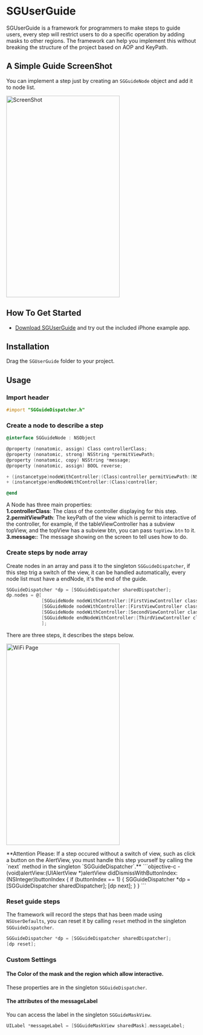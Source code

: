# SGUserGuide 

SGUserGuide is a framework for programmers to make steps to guide users, every step will restrict users to do a specific operation by adding masks to other regions. The framework can help you implement this without breaking the structure of the project based on AOP and KeyPath.

## A Simple Guide ScreenShot
You can implement a step just by creating an `SGGuideNode` object and add it to node list.
<p>
<img src="https://raw.githubusercontent.com/Soulghost/SGUserGuide/master/images/guide.png" width = "300" height = "533" alt="ScreenShot" align=center />
</p>

## How To Get Started
- [Download SGUserGuide](https://github.com/Soulghost/SGUserGuide/archive/master.zip) and try out the included iPhone example app.

## Installation
Drag the `SGUserGuide` folder to your project.

## Usage
### Import header
```objective-c
#import "SGGuideDispatcher.h"
```

### Create a node to describe a step
```objective-c
@interface SGGuideNode : NSObject

@property (nonatomic, assign) Class controllerClass;
@property (nonatomic, strong) NSString *permitViewPath;
@property (nonatomic, copy) NSString *message;
@property (nonatomic, assign) BOOL reverse;

+ (instancetype)nodeWithController:(Class)controller permitViewPath:(NSString *)permitViewPath message:(NSString *)message reverse:(BOOL)reverse;
+ (instancetype)endNodeWithController:(Class)controller;

@end
```

A Node has three main properties:<br/>
**1.controllerClass**: The class of the controller displaying for this step.
**2.permitViewPath**: The keyPath of the view which is permit to interactive of the controller, for example, if the tableViewController has a subview topView, and the topView has a subview btn, you can pass `topView.btn` to it.
**3.message:**: The message showing on the screen to tell uses how to do.

### Create steps by node array
Create nodes in an array and pass it to the singleton `SGGuideDispatcher`, if this step trig a switch of the view, it can be handled automatically, every node list must have a endNode, it's the end of the guide.
```objective-c
SGGuideDispatcher *dp = [SGGuideDispatcher sharedDispatcher];
dp.nodes = @[
             [SGGuideNode nodeWithController:[FirstViewController class] permitViewPath:@"addBtn" message:@"Please Click The Add Button And Choose Yes From the Alert." reverse:NO],
             [SGGuideNode nodeWithController:[FirstViewController class] permitViewPath:@"wrap.innerView" message:@"Please Click the Info Button" reverse:NO],
             [SGGuideNode nodeWithController:[SecondViewController class] permitViewPath:@"tabBarController.tabBar" message:@"Please Change To Third Page" reverse:NO],
             [SGGuideNode endNodeWithController:[ThirdViewController class]]
             ];
```
There are three steps, it describes the steps below.
<p>
<img src="https://raw.githubusercontent.com/Soulghost/SGUserGuide/master/images/guide.gif" width = "300" height = "533" alt="WiFi Page" align=center />
</p>
**Attention Please: If a step occured without a switch of view, such as click a button on the AlertView, you must handle this step yourself by calling the `next` method in the singleton `SGGuideDispatcher`.**
```objective-c
- (void)alertView:(UIAlertView *)alertView didDismissWithButtonIndex:(NSInteger)buttonIndex {
    if (buttonIndex == 1) {
        SGGuideDispatcher *dp = [SGGuideDispatcher sharedDispatcher];
        [dp next];
    }
}
```

### Reset guide steps
The framework will record the steps that has been made using `NSUserDefaults`, you can reset it by calling `reset` method in the singleton `SGGuideDispatcher`.
```objective-c
SGGuideDispatcher *dp = [SGGuideDispatcher sharedDispatcher];
[dp reset];
```

### Custom Settings
#### The Color of the mask and the region which allow interactive.
These properties are in the singleton `SGGuideDispatcher`.

#### The attributes of the messageLabel
You can access the label in the singleton `SGGuideMaskView`.
```objective-c
UILabel *messageLabel = [SGGuideMaskView sharedMask].messageLabel;
```
